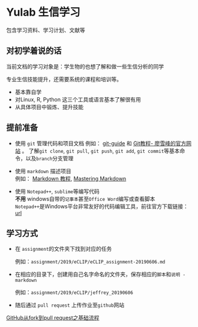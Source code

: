 # Yulab 生信学习

包含学习资料、学习计划、文献等

## 对初学着说的话

当前文档的学习对象是：学生物的也想了解和做一些生信分析的同学    

专业生信技能提升，还需要系统的课程和培训等。

+ 基本靠自学    
+ 对Linux, R, Python 这三个工具或语言基本了解很有用  
+ 从具体项目中锻炼、提升技能  


## 提前准备

+ 使用 `git` 管理代码和项目文档
  例如： [git-guide](https://www.bootcss.com/p/git-guide/) 和 [Git教程- 廖雪峰的官方网站](https://www.liaoxuefeng.com/wiki/896043488029600) 。 
  了解`git clone`, `git pull`, `git push`, `git add`, `git commit`等基本命令，以及`branch`分支管理
  
+ 使用 `markdown` 描述项目  
  例如： [Markdown 教程](https://www.runoob.com/markdown/md-tutorial.html), [Mastering Markdown](https://guides.github.com/features/mastering-markdown/)

+ 使用 `Notepad++`, `sublime`等编写代码    
  **不用** windows自带的`记事本`甚至`Office Word`编写或查看脚本  
  `Notepad++`是Windows平台非常友好的代码编辑工具，前往官方下载链接： [url](https://notepad-plus-plus.org/download/v7.5.5.html) 

## 学习方式

+ 在 `assignment`的文件夹下找到对应的任务

  例如：`assignment/2019/eCLIP/eCLIP_assignment-20190606.md`  

+ 在相应的目录下，创建用自己名字命名的文件夹，保存相应的`脚本`和`说明 - markdown`

  例如：`assignment/2019/eCLIP/jeffrey_20190606`

+ 随后通过 `pull request` 上传作业至`github`网站

[GitHub从fork到pull request之基础流程](https://blog.csdn.net/SirM2z/article/details/50421800)



